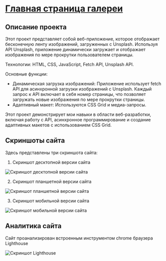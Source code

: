 # [Главная страница галереи](https://asalferova.github.io/EndlessFeed/ "Ссылка на сайт")

## Описание проекта

Этот проект представляет собой веб-приложение, которое отображает бесконечную ленту изображений, загруженных с Unsplash. Используя API Unsplash, приложение динамически загружает и отображает изображения по мере прокрутки пользователем страницы.

   Технологии: HTML, CSS, JavaScript, Fetch API, Unsplash API.

   Основные функции:

   * Динамическая загрузка изображений: Приложение использует fetch API для асинхронной загрузки изображений с Unsplash. Каждый запрос к API включает в себя номер страницы, что позволяет загружать новые изображения по мере прокрутки страницы.
   * Адаптивный макет: Используются CSS Grid и медиа-запросы.


Этот проект демонстрирует мои навыки в области веб-разработки, включая работу с API, асинхронное программирование и создание адаптивных макетов с использованием CSS Grid.

## Скриншоты сайта

Здесь представлены три скриншота сайта:

1. Скриншот десктопной версии сайта
 
![Скриншот десктопной версии сайта](./screenshots/siteDesktop.png)

2. Скриншот планшетной версии сайта

![Скриншот планшетной версии сайта](./screenshots/siteTablet.png)

3. Скриншот мобильной версии сайта

![Скриншот мобильной версии сайта](./screenshots/siteMobile.png)

## Аналитика сайта

Сайт проанализирован встроенным инструментом chrome браузера Lighthouse

![Скриншот Lighthouse](./screenshots/lightHouse.png)



